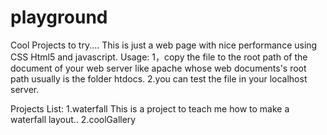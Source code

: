 # playground
Cool Projects to try....
This is just a web page with nice performance using CSS Html5 and javascript.
Usage:
1，copy the file to the root path of the document of your web server like apache whose web documents's root 
path usually is the folder htdocs.
2.you can test the file in your localhost server.

Projects List:
1.waterfall
This is a project to teach me how to make a waterfall layout..
2.coolGallery
